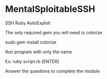 # MentalSploitableSSH
SSH Ruby AutoExploit



The only required gem you will need is colorize

sudo gem install colorize

Run program with only the name

Ex: ruby script.rb [ENTER]

Answer the questions to complete the module
